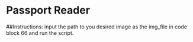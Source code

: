 # Passport Reader



##Instructions:
input the path to you desired image as the img_file in code block 66 and run the script.
